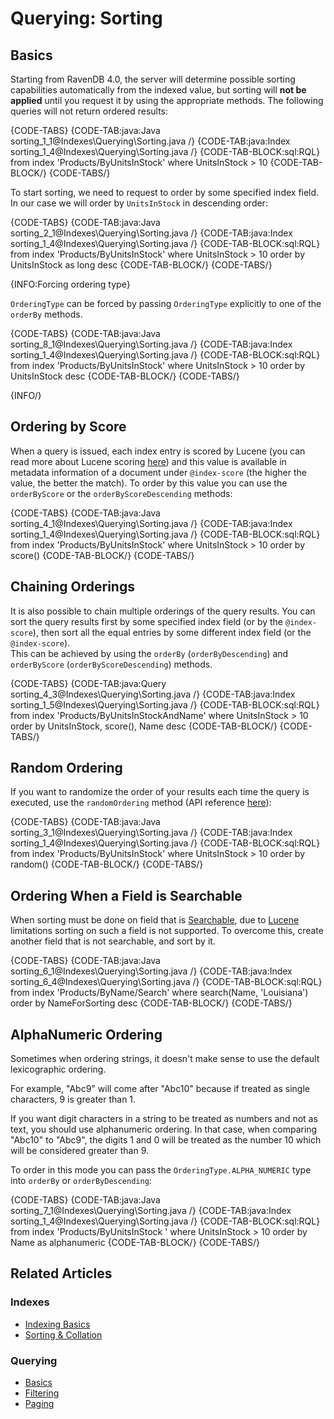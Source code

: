 # Querying: Sorting

## Basics

Starting from RavenDB 4.0, the server will determine possible sorting capabilities automatically from the indexed value, but sorting will **not be applied** until you request it by using the appropriate methods. The following queries will not return ordered results:

{CODE-TABS}
{CODE-TAB:java:Java sorting_1_1@Indexes\Querying\Sorting.java /}
{CODE-TAB:java:Index sorting_1_4@Indexes\Querying\Sorting.java /}
{CODE-TAB-BLOCK:sql:RQL}
from index 'Products/ByUnitsInStock' 
where UnitsInStock > 10
{CODE-TAB-BLOCK/}
{CODE-TABS/}

To start sorting, we need to request to order by some specified index field. In our case we will order by `UnitsInStock` in descending order:

{CODE-TABS}
{CODE-TAB:java:Java sorting_2_1@Indexes\Querying\Sorting.java /}
{CODE-TAB:java:Index sorting_1_4@Indexes\Querying\Sorting.java /}
{CODE-TAB-BLOCK:sql:RQL}
from index 'Products/ByUnitsInStock' 
where UnitsInStock > 10
order by UnitsInStock as long desc
{CODE-TAB-BLOCK/}
{CODE-TABS/}

{INFO:Forcing ordering type}

 `OrderingType` can be forced by passing `OrderingType` explicitly to one of the `orderBy` methods.

{CODE-TABS}
{CODE-TAB:java:Java sorting_8_1@Indexes\Querying\Sorting.java /}
{CODE-TAB:java:Index sorting_1_4@Indexes\Querying\Sorting.java /}
{CODE-TAB-BLOCK:sql:RQL}
from index 'Products/ByUnitsInStock' 
where UnitsInStock > 10
order by UnitsInStock desc
{CODE-TAB-BLOCK/}
{CODE-TABS/}

{INFO/}

## Ordering by Score

When a query is issued, each index entry is scored by Lucene (you can read more about Lucene scoring [here](http://lucene.apache.org/core/3_3_0/scoring.html)) and this value is available in metadata information of a document under `@index-score` (the higher the value, the better the match). To order by this value you can use the `orderByScore` or the `orderByScoreDescending` methods:

{CODE-TABS}
{CODE-TAB:java:Java sorting_4_1@Indexes\Querying\Sorting.java /}
{CODE-TAB:java:Index sorting_1_4@Indexes\Querying\Sorting.java /}
{CODE-TAB-BLOCK:sql:RQL}
from index 'Products/ByUnitsInStock' 
where UnitsInStock > 10
order by score()
{CODE-TAB-BLOCK/}
{CODE-TABS/}


## Chaining Orderings

It is also possible to chain multiple orderings of the query results. 
You can sort the query results first by some specified index field (or by the `@index-score`), then sort all the equal entries by some different index field (or the `@index-score`).  
This can be achieved by using the `orderBy` (`orderByDescending`) and `orderByScore` (`orderByScoreDescending`) methods.

{CODE-TABS}
{CODE-TAB:java:Query sorting_4_3@Indexes\Querying\Sorting.java /}
{CODE-TAB:java:Index sorting_1_5@Indexes\Querying\Sorting.java /}
{CODE-TAB-BLOCK:sql:RQL}
from index 'Products/ByUnitsInStockAndName' 
where UnitsInStock > 10
order by UnitsInStock, score(), Name desc
{CODE-TAB-BLOCK/}
{CODE-TABS/}

## Random Ordering

If you want to randomize the order of your results each time the query is executed, use the `randomOrdering` method (API reference [here](../../client-api/session/querying/how-to-customize-query#randomordering)):

{CODE-TABS}
{CODE-TAB:java:Java sorting_3_1@Indexes\Querying\Sorting.java /}
{CODE-TAB:java:Index sorting_1_4@Indexes\Querying\Sorting.java /}
{CODE-TAB-BLOCK:sql:RQL}
from index 'Products/ByUnitsInStock' 
where UnitsInStock > 10
order by random()
{CODE-TAB-BLOCK/}
{CODE-TABS/}

## Ordering When a Field is Searchable

When sorting must be done on field that is [Searchable](../../indexes/using-analyzers), due to [Lucene](https://lucene.apache.org/) limitations sorting on such a field is not supported. To overcome this, create another field that is not searchable, and sort by it.

{CODE-TABS}
{CODE-TAB:java:Java sorting_6_1@Indexes\Querying\Sorting.java /}
{CODE-TAB:java:Index sorting_6_4@Indexes\Querying\Sorting.java /}
{CODE-TAB-BLOCK:sql:RQL}
from index 'Products/ByName/Search' 
where search(Name, 'Louisiana')
order by NameForSorting desc
{CODE-TAB-BLOCK/}
{CODE-TABS/}

## AlphaNumeric Ordering

Sometimes when ordering strings, it doesn't make sense to use the default lexicographic ordering.    

For example, "Abc9" will come after "Abc10" because if treated as single characters, 9 is greater than 1.   

If you want digit characters in a string to be treated as numbers and not as text, you should use alphanumeric ordering. In that case, when comparing "Abc10" to "Abc9", the digits 1 and 0 will be treated as the number 10 which will be considered greater than 9.

To order in this mode you can pass the `OrderingType.ALPHA_NUMERIC` type into `orderBy` or `orderByDescending`:   

{CODE-TABS}
{CODE-TAB:java:Java sorting_7_1@Indexes\Querying\Sorting.java /}
{CODE-TAB:java:Index sorting_1_4@Indexes\Querying\Sorting.java /}
{CODE-TAB-BLOCK:sql:RQL}
from index 'Products/ByUnitsInStock ' 
where UnitsInStock > 10
order by Name as alphanumeric
{CODE-TAB-BLOCK/}
{CODE-TABS/}

## Related Articles

### Indexes

- [Indexing Basics](../../indexes/indexing-basics)
- [Sorting & Collation](../../indexes/sorting-and-collation)

### Querying

- [Basics](../../indexes/querying/basics)
- [Filtering](../../indexes/querying/filtering)
- [Paging](../../indexes/querying/paging)
